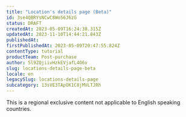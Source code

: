```yaml
---
title: "Location's details page (Beta)"
id: 3se4QBRYsNCwC8Wo56J6zG
status: DRAFT
createdAt: 2023-05-09T16:24:38.315Z
updatedAt: 2023-11-10T14:44:21.843Z
publishedAt: 
firstPublishedAt: 2023-05-09T20:47:55.824Z
contentType: tutorial
productTeam: Post-purchase
author: 5l9ZQjiivHzkEVjafL4O6v
slug: locations-details-page-beta
locale: en
legacySlug: locations-details-page
subcategory: 13sVE3TApOK1C8jMVLTJRh
---
```


<div class="alert alert-warning" role="alert">
This is a regional exclusive content not applicable to English speaking countries.
</div>
